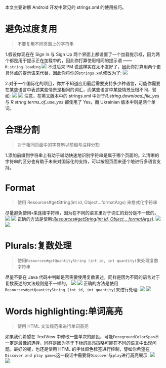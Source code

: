 本文主要讲解 Android 开发中常见的 strings.xml 的使用技巧。



# 避免过度复用

> 不要复用不同页面上的字符串

1.假设你现在在 Sign In 与 Sign Up 两个界面上都设置了一个加载提示框，因为两个都是用于提示正在加载中的，因此你打算使用相同的提示语 —— `R.string.loading`
![](https://coding.net/u/hoteam/p/Cache/git/raw/master/2016/7/3/1-JS87DDYrThImLteYAXtFhQ.png)
不过后来 PM 说这样实在太不友好了，因此你打算用两个更具体点的提示语来代替，因此你将你的`strings.xml`修改为了:
![](https://coding.net/u/hoteam/p/Cache/git/raw/master/2016/7/3/1-36F3gYBBrh0Df8BjfSUW-g.png)

2.对于一个国际化的项目，你并不知道应用最后需要支持多少种语言，可能你需要在某些语言中表述某些情景是相同的词汇，而某些语言中某些情景压根不同，譬如:
![](https://coding.net/u/hoteam/p/Cache/git/raw/master/2016/7/3/1-gyimVk1AvhWWQ6LF4vxL7A.png)
![](https://coding.net/u/hoteam/p/Cache/git/raw/master/2016/7/3/1-hG4uYDhTEIHOyVeU0lRqXw.png)
注意，在英文版本中的 strings.xml 中对于*R.string.download_file_yes* 与 _R.string.terms_of_use_yes_ 都使用了 Yes，而 Ukrainian 版本中则是两个单词。

# 合理分割

> 对于相同页面中的字符串以前缀与注释分割

1.添加前缀到字符串上有助于辅助快速地识别字符串是属于哪个页面的。2.清晰的字符串的区分也有助于未来对国际化的支持，可以按照页面来逐个地进行多语言支持。

# Format

> 使用 Resources#getString(int id, Object...formatArgs) 来格式化字符串

尽量避免使用`+`来连接字符串，因为在不同的语言里对于词汇的划分是不一致的。
![](https://coding.net/u/hoteam/p/Cache/git/raw/master/2016/7/3/1-CY9aQc_Zg8q0Q17_y20MyA.png)
![](https://coding.net/u/hoteam/p/Cache/git/raw/master/2016/7/3/1-CMnyPXvHDND8RAFBfceSMQ.png)
正确的方法是使用:[_Resources#getString(int id, Object… formatArgs)_](https://developer.android.com/reference/android/content/res/Resources.html#getString%28int,%20java.lang.Object...%29)_._
![](https://coding.net/u/hoteam/p/Cache/git/raw/master/2016/7/3/1-DSiEeB9gWTwCOJyxzUqMyA.png)
![](https://coding.net/u/hoteam/p/Cache/git/raw/master/2016/7/3/1-YXwYDDkBkDmopx47uJtR6w.png)

# Plurals:复数处理

> 使用`Resources#getQuantityString (int id, int quantity)`来处理复数字符串

尽量不要在 Java 代码中判断是否需要使用复数表述，同样是因为不同的语言对于复数表述的文法规则是不一样的。
![](https://coding.net/u/hoteam/p/Cache/git/raw/master/2016/7/3/1-4NH4qsPMMSQ70QV8zvOH-A.png)
![](https://coding.net/u/hoteam/p/Cache/git/raw/master/2016/7/3/1-WxoCPGta9uGTIoxfmXg3pA.png)
正确的方法是使用`Resources#getQuantityString (int id, int quantity)`来进行处理:
![](https://coding.net/u/hoteam/p/Cache/git/raw/master/2016/7/3/1-_KVd1Fhu4xUIy9cAdL7Acw.png)
![](https://coding.net/u/hoteam/p/Cache/git/raw/master/2016/7/3/1-jaGAm1mVsrKUCYH0LBN-_A.png)

# Words highlighting:单词高亮

> 使用 HTML 文法规范来进行单词高亮

如果我们希望在 TextView 中修改一些单次的颜色，可能`ForegroundColorSpan`不一定是最佳的选择，同样是因为基于下标的高亮策略可能在不同的语言中出现问题。最好的呢，也还是使用 HTML 的字体颜色标签进行控制，譬如你希望在`Discover and play games`这一段话中需要将`Discover`与`play`进行高亮展示:
![](https://coding.net/u/hoteam/p/Cache/git/raw/master/2016/7/3/1--v6s0KtpNaszxun2wITpoQ.png)
![](https://coding.net/u/hoteam/p/Cache/git/raw/master/2016/7/3/1-YXwYDDkBkDmopx47uJtR6w.png)
